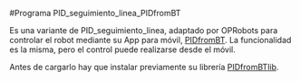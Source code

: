 #Programa PID_seguimiento_linea_PIDfromBT

Es una variante de PID_seguimiento_linea, adaptado por OPRobots para controlar el robot mediante su App para móvil, [PIDfromBT](https://github.com/robotaleh/PIDfromBT). La funcionalidad es la misma, pero el control puede realizarse desde el móvil.

Antes de cargarlo hay que instalar previamente su librería [PIDfromBTlib](https://github.com/robotaleh/PIDfromBTlib).

